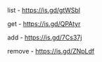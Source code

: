 list - https://is.gd/gtWSbl

get - https://is.gd/QPAtyr

add - https://is.gd/7Cs37j

remove - https://is.gd/ZNpLdf
